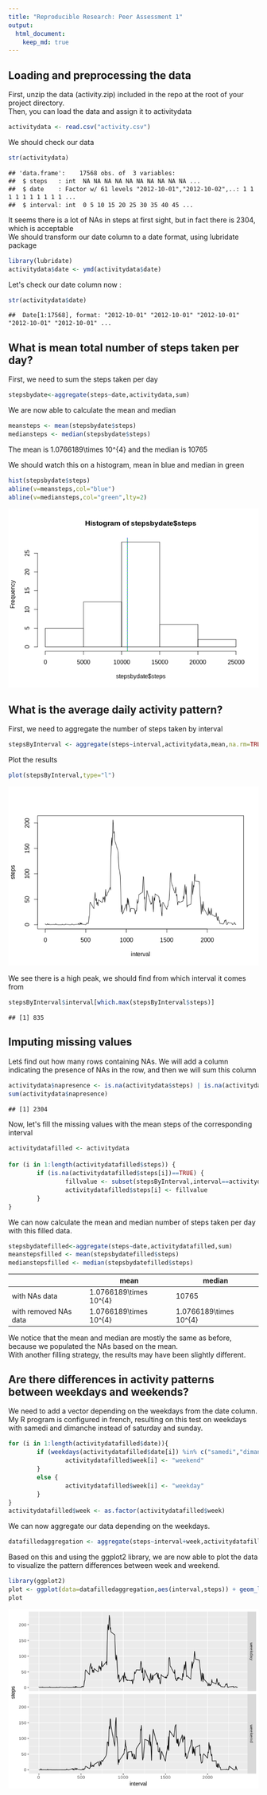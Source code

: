 ```yaml
---
title: "Reproducible Research: Peer Assessment 1"
output: 
  html_document:
    keep_md: true
---
```



## Loading and preprocessing the data

First, unzip the data (activity.zip) included in the repo at the root of your project directory.  
Then, you can load the data and assign it to activitydata


```r
activitydata <- read.csv("activity.csv")
```

We should check our data


```r
str(activitydata)
```

```
## 'data.frame':	17568 obs. of  3 variables:
##  $ steps   : int  NA NA NA NA NA NA NA NA NA NA ...
##  $ date    : Factor w/ 61 levels "2012-10-01","2012-10-02",..: 1 1 1 1 1 1 1 1 1 1 ...
##  $ interval: int  0 5 10 15 20 25 30 35 40 45 ...
```

It seems there is a lot of NAs in steps at first sight, but in fact there is 2304, which is acceptable  
We should transform our date column to a date format, using lubridate package

```r
library(lubridate)
activitydata$date <- ymd(activitydata$date)
```

Let's check our date column now :

```r
str(activitydata$date)
```

```
##  Date[1:17568], format: "2012-10-01" "2012-10-01" "2012-10-01" "2012-10-01" "2012-10-01" ...
```

## What is mean total number of steps taken per day?

First, we need to sum the steps taken per day

```r
stepsbydate<-aggregate(steps~date,activitydata,sum)
```

We are now able to calculate the mean and median

```r
meansteps <- mean(stepsbydate$steps)
mediansteps <- median(stepsbydate$steps)
```

The mean is 1.0766189\times 10^{4} and the median is 10765

We should watch this on a histogram, mean in blue and median in green

```r
hist(stepsbydate$steps)
abline(v=meansteps,col="blue")
abline(v=mediansteps,col="green",lty=2)
```

![](PA1_template_files/figure-html/stepshist-1.png)<!-- -->

## What is the average daily activity pattern?

First, we need to aggregate the number of steps taken by interval


```r
stepsByInterval <- aggregate(steps~interval,activitydata,mean,na.rm=TRUE)
```

Plot the results


```r
plot(stepsByInterval,type="l")
```

![](PA1_template_files/figure-html/patternplot-1.png)<!-- -->

We see there is a high peak, we should find from which interval it comes from

```r
stepsByInterval$interval[which.max(stepsByInterval$steps)]
```

```
## [1] 835
```

## Imputing missing values

Letś find out how many rows containing NAs. We will add a column indicating the presence of NAs in the row, and then we will sum this column


```r
activitydata$napresence <- is.na(activitydata$steps) | is.na(activitydata$date)
sum(activitydata$napresence)
```

```
## [1] 2304
```

Now, let's fill the missing values with the mean steps of the corresponding interval


```r
activitydatafilled <- activitydata

for (i in 1:length(activitydatafilled$steps)) {
        if (is.na(activitydatafilled$steps[i])==TRUE) {
                fillvalue <- subset(stepsByInterval,interval==activitydatafilled$interval[i])[[2]]
                activitydatafilled$steps[i] <- fillvalue
        }
}
```

We can now calculate the mean and median number of steps taken per day with this filled data.


```r
stepsbydatefilled<-aggregate(steps~date,activitydatafilled,sum)
meanstepsfilled <- mean(stepsbydatefilled$steps)
medianstepsfilled <- median(stepsbydatefilled$steps)
```

||mean|median|
|---|---|---|
|with NAs data|1.0766189\times 10^{4}|10765|
|with removed NAs data|1.0766189\times 10^{4}|1.0766189\times 10^{4}|

We notice that the mean and median are mostly the same as before, because we populated the NAs based on the mean.  
With another filling strategy, the results may have been slightly different.

## Are there differences in activity patterns between weekdays and weekends?

We need to add a vector depending on the weekdays from the date column. My R program is configured in french, resulting on this test on weekdays with samedi and dimanche instead of saturday and sunday.


```r
for (i in 1:length(activitydatafilled$date)){
        if (weekdays(activitydatafilled$date[i]) %in% c("samedi","dimanche")) {
                activitydatafilled$week[i] <- "weekend"
        }
        else {
                activitydatafilled$week[i] <- "weekday"
        }
}
activitydatafilled$week <- as.factor(activitydatafilled$week)
```

We can now aggregate our data depending on the weekdays.


```r
datafilledaggregation <- aggregate(steps~interval+week,activitydatafilled,mean)
```

Based on this and using the ggplot2 library, we are now able to plot the data to visualize the pattern differences between week and weekend.


```r
library(ggplot2)
plot <- ggplot(data=datafilledaggregation,aes(interval,steps)) + geom_line() + facet_grid(week~.)
plot
```

![](PA1_template_files/figure-html/weekdaysplot-1.png)<!-- -->
